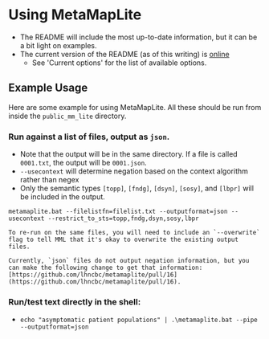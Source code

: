 # Using MetaMapLite

* The README will include the most up-to-date information, but it can be a bit light on examples.
* The current version of the README (as of this writing) is [online](https://lhncbc.nlm.nih.gov/ii/tools/MetaMap/Docs/README_MetaMapLite_3.6.2rc5.html)
    * See 'Current options' for the list of available options.

## Example Usage

Here are some example for using MetaMapLite. All these should be run from inside the `public_mm_lite` directory.

### Run against a list of files, output as `json`.

* Note that the output will be in the same directory. If a file is called `0001.txt`, the output will be `0001.json`.
* `--usecontext` will determine negation based on the context algorithm rather than negex
* Only the semantic types `[topp]`, `[fndg]`, `[dsyn]`, `[sosy]`, and `[lbpr]` will be included in the output.

```shell
metamaplite.bat --filelistfn=filelist.txt --outputformat=json --usecontext --restrict_to_sts=topp,fndg,dsyn,sosy,lbpr
```

```{admonition} Re-running MetaMapLite
To re-run on the same files, you will need to include an `--overwrite` flag to tell MML that it's okay to overwrite the existing output files.
```

```{admonition} Negation and JSON Output
Currently, `json` files do not output negation information, but you can make the following change to get that information: [https://github.com/lhncbc/metamaplite/pull/16](https://github.com/lhncbc/metamaplite/pull/16).
```

### Run/test text directly in the shell:

* `echo "asymptomatic patient populations" | .\metamaplite.bat --pipe --outputformat=json`